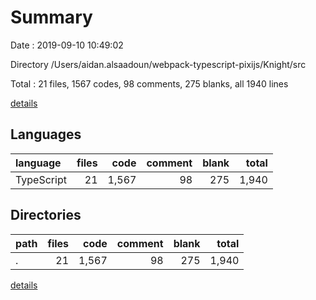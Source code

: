 # Summary

Date : 2019-09-10 10:49:02

Directory /Users/aidan.alsaadoun/webpack-typescript-pixijs/Knight/src

Total : 21 files,  1567 codes, 98 comments, 275 blanks, all 1940 lines

[details](details.md)

## Languages
| language | files | code | comment | blank | total |
| :--- | ---: | ---: | ---: | ---: | ---: |
| TypeScript | 21 | 1,567 | 98 | 275 | 1,940 |

## Directories
| path | files | code | comment | blank | total |
| :--- | ---: | ---: | ---: | ---: | ---: |
| . | 21 | 1,567 | 98 | 275 | 1,940 |

[details](details.md)